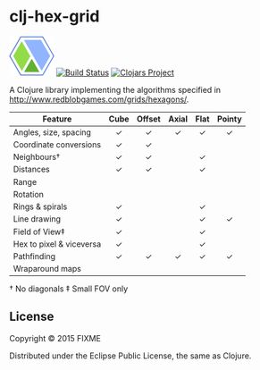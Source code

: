 # clj-hex-grid

![clj-hex-grid](https://raw.githubusercontent.com/polymeris/clj-hex-grid/master/resources/clj-hex-grid.png)
[![Build Status](https://snap-ci.com/andeemarks/clj-hex-grid/branch/master/build_image)](https://snap-ci.com/andeemarks/clj-hex-grid/branch/master)
[![Clojars Project](https://img.shields.io/clojars/v/clj-hex-grid.svg)](https://clojars.org/clj-hex-grid)

A Clojure library implementing the algorithms specified in http://www.redblobgames.com/grids/hexagons/.

| Feature                   | Cube | Offset | Axial | Flat | Pointy |
| ------------------------- |:----:|:------:|:-----:|:----:|:------:|
| Angles, size, spacing     | ✓    | ✓      | ✓     | ✓    | ✓      |
| Coordinate conversions    | ✓    | ✓      |       |      |        |
| Neighbours†               | ✓    | ✓      |       | ✓    |        |
| Distances                 | ✓    | ✓      |       | ✓    |        |
| Range                     |      |        |       |      |        |
| Rotation                  |      |        |       |      |        |
| Rings & spirals           | ✓    |        |       | ✓    |        |
| Line drawing              | ✓    |        |       | ✓    | ✓      |
| Field of View‡            | ✓    |        |       | ✓    |        |
| Hex to pixel & viceversa  | ✓    |        |       | ✓    |        |
| Pathfinding               | ✓    | ✓      | ✓     | ✓    | ✓      |
| Wraparound maps           |      |        |       |      |        |

† No diagonals
‡ Small FOV only

## License

Copyright © 2015 FIXME

Distributed under the Eclipse Public License, the same as Clojure.

